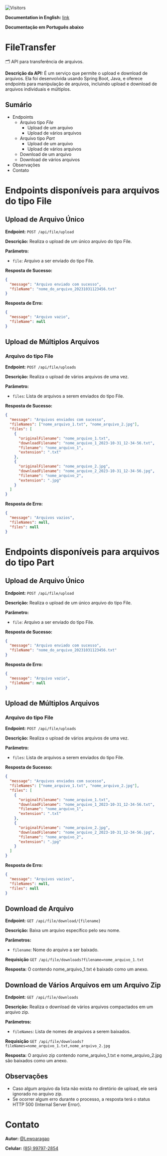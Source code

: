 ![Visitors](https://api.visitorbadge.io/api/visitors?path=lewoaragao%2Ffiletransfer&countColor=%233cb371)


**Documentation in English:** [link](https://github.com/Lewoaragao/filetransfer/blob/master/README.md)

**Documentação em Português abaixo**

# FileTransfer
🗂 API para transferência de arquivos.

**Descrição da API:** É um serviço que permite o upload e download de arquivos. Ela foi desenvolvida usando Spring Boot, Java, e oferece endpoints para manipulação de arquivos, incluindo upload e download de arquivos individuais e múltiplos.

## Sumário
- Endpoints
  - Arquivo tipo _File_
    - Upload de um arquivo
    - Upload de vários arquivos
  - Arquivo tipo _Part_
    - Upload de um arquivo
    - Upload de vários arquivos
  - Download de um arquivo
  - Download de vários arquivos
- Observações
- Contato

# Endpoints disponíveis para arquivos do tipo File
## Upload de Arquivo Único
**Endpoint:** `POST /api/file/upload`

**Descrição:** Realiza o upload de um único arquivo do tipo File.

**Parâmetro:** 
- `file`: Arquivo a ser enviado do tipo File.

**Resposta de Sucesso:**
```json
{
  "message": "Arquivo enviado com sucesso",
  "fileName": "nome_do_arquivo_20231031123456.txt"
}
```

**Resposta de Erro:**
```json
{
  "message": "Arquivo vazio",
  "fileName": null
}
```

## Upload de Múltiplos Arquivos

### Arquivo do tipo File
**Endpoint:** `POST /api/file/uploads`

**Descrição:** Realiza o upload de vários arquivos de uma vez.

**Parâmetro:**
- `files`: Lista de arquivos a serem enviados do tipo File.
 
**Resposta de Sucesso:**
```json
{
  "message": "Arquivos enviados com sucesso",
  "fileNames": ["nome_arquivo_1.txt", "nome_arquivo_2.jpg"],
  "files": [
    {
      "originalFilename": "nome_arquivo_1.txt",
      "downloadFilename": "nome_arquivo_1_2023-10-31_12-34-56.txt",
      "filename": "nome_arquivo_1",
      "extension": ".txt"
    },
    {
      "originalFilename": "nome_arquivo_2.jpg",
      "downloadFilename": "nome_arquivo_2_2023-10-31_12-34-56.jpg",
      "filename": "nome_arquivo_2",
      "extension": ".jpg"
    }
  ]
}
```

**Resposta de Erro:**
```json
{
  "message": "Arquivos vazios",
  "fileNames": null,
  "files": null
}
```

# Endpoints disponíveis para arquivos do tipo Part
## Upload de Arquivo Único
**Endpoint:** `POST /api/file/upload`

**Descrição:** Realiza o upload de um único arquivo do tipo File.

**Parâmetro:** 
- `file`: Arquivo a ser enviado do tipo File.

**Resposta de Sucesso:**
```json
{
  "message": "Arquivo enviado com sucesso",
  "fileName": "nome_do_arquivo_20231031123456.txt"
}
```

**Resposta de Erro:**
```json
{
  "message": "Arquivo vazio",
  "fileName": null
}
```

## Upload de Múltiplos Arquivos

### Arquivo do tipo File
**Endpoint:** `POST /api/file/uploads`

**Descrição:** Realiza o upload de vários arquivos de uma vez.

**Parâmetro:**
- `files`: Lista de arquivos a serem enviados do tipo File.
 
**Resposta de Sucesso:**
```json
{
  "message": "Arquivos enviados com sucesso",
  "fileNames": ["nome_arquivo_1.txt", "nome_arquivo_2.jpg"],
  "files": [
    {
      "originalFilename": "nome_arquivo_1.txt",
      "downloadFilename": "nome_arquivo_1_2023-10-31_12-34-56.txt",
      "filename": "nome_arquivo_1",
      "extension": ".txt"
    },
    {
      "originalFilename": "nome_arquivo_2.jpg",
      "downloadFilename": "nome_arquivo_2_2023-10-31_12-34-56.jpg",
      "filename": "nome_arquivo_2",
      "extension": ".jpg"
    }
  ]
}
```

**Resposta de Erro:**
```json
{
  "message": "Arquivos vazios",
  "fileNames": null,
  "files": null
}
```


## Download de Arquivo
**Endpoint:** `GET /api/file/download/{filename}`

**Descrição:** Baixa um arquivo específico pelo seu nome.

**Parâmetros:**
- `filename`: Nome do arquivo a ser baixado.

**Requisição** `GET /api/file/downloads?filename=nome_arquivo_1.txt`
 
**Resposta:** O contendo nome_arquivo_1.txt é baixado como um anexo.

## Download de Vários Arquivos em um Arquivo Zip

**Endpoint:** `GET /api/file/downloads`

**Descrição:** Realiza o download de vários arquivos compactados em um arquivo zip.

**Parâmetros:**
- `fileNames`: Lista de nomes de arquivos a serem baixados.

**Requisição** `GET /api/file/downloads?fileNames=nome_arquivo_1.txt,nome_arquivo_2.jpg`

**Resposta:** O arquivo zip contendo nome_arquivo_1.txt e nome_arquivo_2.jpg são baixados como um anexo.

## Observações
- Caso algum arquivo da lista não exista no diretório de upload, ele será ignorado no arquivo zip.
- Se ocorrer algum erro durante o processo, a resposta terá o status HTTP 500 (Internal Server Error).

# Contato
**Autor:** [@Lewoaragao](https://github.com/lewoaragao)

**Celular:** [(85) 99797-2854](https://wa.me/5585997972854)

